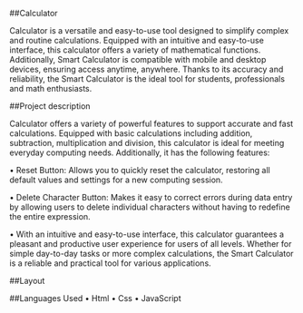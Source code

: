 ##Calculator

<p>Calculator is a versatile and easy-to-use tool designed to simplify complex and routine calculations. Equipped with an intuitive and easy-to-use interface, this calculator offers a variety of mathematical functions. Additionally, Smart Calculator is compatible with mobile and desktop devices, ensuring access anytime, anywhere. Thanks to its accuracy and reliability, the Smart Calculator is the ideal tool for students, professionals and math enthusiasts.</p>

##Project description

Calculator offers a variety of powerful features to support accurate and fast calculations. Equipped with basic calculations including addition, subtraction, multiplication and division, this calculator is ideal for meeting everyday computing needs. Additionally, it has the following features:

• Reset Button: Allows you to quickly reset the calculator, restoring all default values ​​and settings for a new computing session.

• Delete Character Button: Makes it easy to correct errors during data entry by allowing users to delete individual characters without having to redefine the entire expression.

• With an intuitive and easy-to-use interface, this calculator guarantees a pleasant and productive user experience for users of all levels. Whether for simple day-to-day tasks or more complex calculations, the Smart Calculator is a reliable and practical tool for various applications.

##Layout

##Languages ​​Used
• Html
• Css
• JavaScript 
